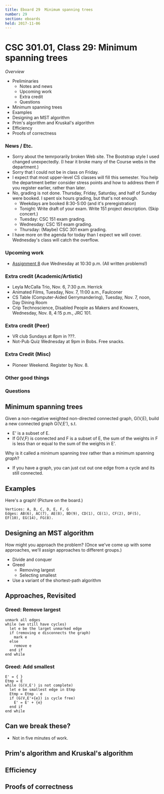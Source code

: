 ```yaml
---
title: Eboard 29  Minimum spanning trees
number: 29
section: eboards
held: 2017-11-06
---
```

CSC 301.01, Class 29:  Minimum spanning trees
=============================================

_Overview_

* Preliminaries
    * Notes and news
    * Upcoming work
    * Extra credit
    * Questions
* Minimum spanning trees
* Examples
* Designing an MST algorithm
* Prim's algorithm and Kruskal's algorithm
* Efficiency
* Proofs of correctness

### News / Etc.

* Sorry about the temrporarily broken Web site.  The Bootstrap style I used
  changed unexpectedly.  (I hear it broke many of the Course webs in the
  department.)
* Sorry that I could not be in class on Friday.
* I expect that most upper-level CS classes will fill this semester.
  You help the department better consider stress points and how to address
  them if you register earlier, rather than later.
* No, grading is not done.  Thursday, Friday, Saturday, and half of
  Sunday were booked.  I spent six hours grading, but that's not enough.
    * Weekdays are booked 8:30-5:00 (and it's preregistration)
    * Tonight: Write draft of your exam.  Write 151 project description.
      (Skip concert.)
    * Tuesday: CSC 151 exam grading.
    * Wednesday: CSC 151 exam grading.
    * Thursday: (Maybe) CSC 301 exam grading.
* I have more on the agenda for today than I expect we will cover.  
  Wednesday's class will catch the overflow.

### Upcoming work

* [Assignment 8](../assignments/assignment08) due Wednesday at 10:30 p.m.
  (All written problems!)

### Extra credit (Academic/Artistic)

* Leyla McCalla Trio, Nov. 6, 7:30 p.m. Herrick
* Animated Films, Tuesday, Nov. 7, 11:00 a.m., Faulconer
* CS Table (Computer-Aided Gerrymandering), Tuesday, Nov. 7, noon, 
  Day Dining Room
* Crip Technoscience, Disabled People as Makers and Knowers, Wednesday,
  Nov. 8, 4:15 p.m., JRC 101.

### Extra credit (Peer)

* VR club Sundays at 8pm in ???.
* Not-Pub Quiz Wednesday at 9pm in Bobs.  Free snacks.

### Extra Credit (Misc)

* Pioneer Weekend.  Register by Nov. 8.

### Other good things

### Questions

Minimum spanning trees
----------------------

Given a non-negative weighted non-directed connected graph, G(V,E),
build a new connected graph G(V,E'), s.t.

* E' is a subset of E.
* If G(V,F) is connected and F is a subset of E, the sum of the weights
  in F is less than or equal to the sum of the weights in E'.

Why is it called a minimum spanning *tree* rather than a minimum 
spanning *graph*?

* If you have a graph, you can just cut out one edge from a cycle and its
  still connected.

Examples
--------

Here's a graph!  (Picture on the board.)

```
Vertices: A, B, C, D, E, F, G
Edges: AB(6), AC(7), AE(8), BD(9), CD(1), CE(1), CF(2), DF(5),
EF(10), EG(14), FG(8).
```

Designing an MST algorithm
--------------------------

How might you approach the problem?  (Once we've come up with some
approaches, we'll assign approaches to different groups.)

* Divide and conquer
* Greed
    * Removing largest
    * Selecting smallest
* Use a variant of the shortest-path algorithm

Approaches, Revisited
---------------------

### Greed: Remove largest

```
unmark all edges
while (we still have cycles)
  let e be the larget unmarked edge
  if (removing e disconnects the graph)
    mark e
  else
    remove e
  end if
end while
```

### Greed: Add smallest

```
E' = { }
Etmp = E
while (G(V,E') is not complete)
  let e be smallest edge in Etmp
  Etmp = Etmp - e
  if (G(V,E'+{e}) is cycle free)
    E' = E' + {e}
  end if
end while
```

Can we break these?
-------------------

* Not in five minutes of work.

Prim's algorithm and Kruskal's algorithm
----------------------------------------

Efficiency
----------

Proofs of correctness
---------------------

